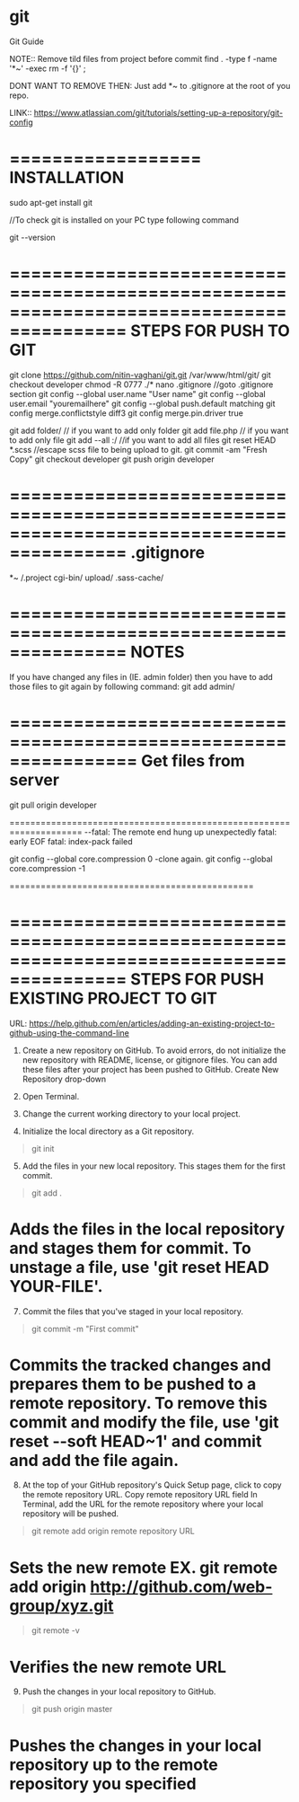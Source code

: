 # git
Git Guide

NOTE::  Remove tild files from project before commit
find . -type f -name '*~' -exec rm -f '{}' \;

DONT WANT TO REMOVE THEN: Just add *~ to .gitignore at the root of you repo.

LINK:: https://www.atlassian.com/git/tutorials/setting-up-a-repository/git-config

==================
INSTALLATION
=========================================================================================
sudo apt-get install git

//To check git is installed on your PC type following command

git --version

=========================================================================================
STEPS FOR PUSH TO GIT
=========================================================================================

git clone https://github.com/nitin-vaghani/git.git /var/www/html/git/
git checkout developer
chmod -R 0777 ./*
nano .gitignore  //goto .gitignore section
git config --global user.name "User name"
git config --global user.email "youremailhere"
git config --global push.default matching
git config merge.conflictstyle diff3
git config merge.pin.driver true

git add folder/					// if you want to add only folder
git add file.php				// if you want to add only file
git add --all :/				//if you want to add all files
git reset HEAD *.scss 	//escape scss file to being upload to git.
git commit -am "Fresh Copy"
git checkout developer
git push origin developer

=========================================================================================
.gitignore
=========================================================================================
*~
/.project
cgi-bin/
upload/
.sass-cache/

===============================================================
NOTES
==================================================================
If you have changed any files in (IE. admin folder) then you have to add those files to git again by following command:
git add admin/

================================================================
Get files from server
====================================================================
git pull origin developer

====================================================================
--fatal: The remote end hung up unexpectedly
fatal: early EOF
fatal: index-pack failed

git config --global core.compression 0
-clone again.
git config --global core.compression -1  

===============================================




=========================================================================================
STEPS FOR PUSH EXISTING PROJECT TO GIT
=========================================================================================

URL: https://help.github.com/en/articles/adding-an-existing-project-to-github-using-the-command-line


1. Create a new repository on GitHub. To avoid errors, do not initialize the new repository with README, license, or gitignore files. You can add these files after your project has been pushed to GitHub.
Create New Repository drop-down

2. Open Terminal.

3. Change the current working directory to your local project.

4. Initialize the local directory as a Git repository.

> git init

5. Add the files in your new local repository. This stages them for the first commit.

> git add .
# Adds the files in the local repository and stages them for commit. To unstage a file, use 'git reset HEAD YOUR-FILE'.

7. Commit the files that you've staged in your local repository.

> git commit -m "First commit"
# Commits the tracked changes and prepares them to be pushed to a remote repository. To remove this commit and modify the file, use 'git reset --soft HEAD~1' and commit and add the file again.

8. At the top of your GitHub repository's Quick Setup page, click to copy the remote repository URL.
Copy remote repository URL field In Terminal, add the URL for the remote repository where your local repository will be pushed.

> git remote add origin remote repository URL
# Sets the new remote EX. git remote add origin http://github.com/web-group/xyz.git
> git remote -v
# Verifies the new remote URL

9. Push the changes in your local repository to GitHub.

> git push origin master
# Pushes the changes in your local repository up to the remote repository you specified
